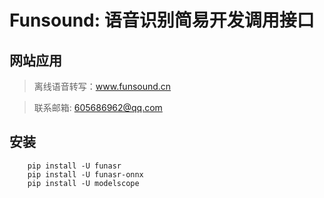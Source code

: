 # Funsound: 语音识别简易开发调用接口

## 网站应用
> 离线语音转写：www.funsound.cn

> 联系邮箱: 605686962@qq.com

## 安装
```shell
    pip install -U funasr
    pip install -U funasr-onnx
    pip install -U modelscope
```

